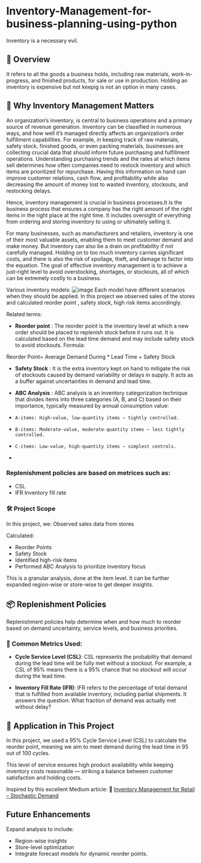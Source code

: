 # Inventory-Management-for-business-planning-using-python

Inventory is a necessary evil. 

## 📘 Overview
It refers to all the goods a business holds, including raw materials, work-in-progress, and finished products, for sale or use in production. Holding an inventory is expensive but not keepig is not an option in many cases. 

## 🎯 Why Inventory Management Matters
An organization’s inventory, is central to business operations and a primary source of revenue generation. Inventory can be classified in numerous ways, and how well it’s managed directly affects an organization’s order fulfillment capabilities.
For example, in keeping track of raw materials, safety stock, finished goods, or even packing materials, businesses are collecting crucial data that should inform future purchasing and fulfillment operations. Understanding purchasing trends and the rates at which items sell determines how often companies need to restock inventory and which items are prioritized for repurchase. Having this information on hand can improve customer relations, cash flow, and profitability while also decreasing the amount of money lost to wasted inventory, stockouts, and restocking delays.

Hence, inventory management is crucial in business processes.It is the business process that ensures a company has the right amount of the right items in the right place at the right time. It includes oversight of everything from ordering and storing inventory to using or ultimately selling it.

For many businesses, such as manufacturers and retailers, inventory is one of their most valuable assets, enabling them to meet customer demand and make money. But inventory can also be a drain on profitability if not carefully managed. Holding on to too much inventory carries significant costs, and there is also the risk of spoilage, theft, and damage to factor into the equation. The goal of effective inventory management is to achieve a just-right level to avoid overstocking, shortages, or stockouts, all of which can be extremely costly to a business.

Various inventory models:
![image](https://github.com/user-attachments/assets/1432e54a-152e-4b7d-91da-27275273125e)
Each model have different scenarios when they should be applied. In this project we observed sales of the stores and calculated reorder point , safety stock, high risk items accordingly. 

Related terms:
- **Reorder point** : The reorder point is the inventory level at which a new order should be placed to replenish stock before it runs out. It is calculated based on the lead time demand and may include safety stock to avoid stockouts.
Formula:

Reorder Point= Average Demand During * Lead Time + Safety Stock

- **Safety Stock** : It is the extra inventory kept on hand to mitigate the risk of stockouts caused by demand variability or delays in supply. It acts as a buffer against uncertainties in demand and lead time.
  
- **ABC Analysis** : ABC analysis is an inventory categorization technique that divides items into three categories (A, B, and C) based on their importance, typically measured by annual consumption value:

-     A-items: High-value, low-quantity items — tightly controlled.

-     B-items: Moderate-value, moderate-quantity items — less tightly controlled.

-     C-items: Low-value, high-quantity items — simplest controls.
- 
### Replenishment policies are based on metrices such as:
- CSL
- IFR Inventory fill rate 


### 🛠 Project Scope
In this project, we:
Observed sales data from stores

Calculated:

- Reorder Points
- Safety Stock
- Identified high-risk items
- Performed ABC Analysis to prioritize inventory focus

This is a granular analysis, done at the item level. It can be further expanded region-wise or store-wise to get deeper insights.

## 📦 Replenishment Policies
Replenishment policies help determine when and how much to reorder based on demand uncertainty, service levels, and business priorities.

### 🔢 Common Metrics Used:
- **Cycle Service Level (CSL)**:
CSL represents the probability that demand during the lead time will be fully met without a stockout.
For example, a CSL of 95% means there is a 95% chance that no stockout will occur during the lead time.

- **Inventory Fill Rate (IFR)**:
IFR refers to the percentage of total demand that is fulfilled from available inventory, including partial shipments.
It answers the question: What fraction of demand was actually met without delay?

## 📌 Application in This Project
In this project, we used a 95% Cycle Service Level (CSL) to calculate the reorder point, meaning we aim to meet demand during the lead time in 95 out of 100 cycles.

This level of service ensures high product availability while keeping inventory costs reasonable — striking a balance between customer satisfaction and holding costs.



Inspired by this excellent Medium article:
📖 [Inventory Management for Retail – Stochastic Demand](https://medium.com/data-science/inventory-management-for-retail-stochastic-demand-3020a43d1c14)

##  Future Enhancements
Expand analysis to include:
- Region-wise insights
- Store-level optimization 
- Integrate forecast models for dynamic reorder points.
  
 
